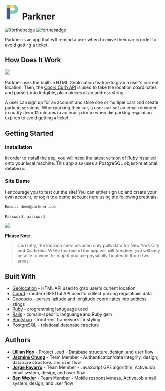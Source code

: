 # <img src="https://github.com/Chungzilla/parkner/blob/master/app/assets/images/parkner_p.PNG" width="48"> Parkner
[![forthebadge](https://forthebadge.com/images/badges/made-with-ruby.svg)](https://forthebadge.com) 
[![forthebadge](https://forthebadge.com/images/badges/made-with-javascript.svg)](https://forthebadge.com)

Parkner is an app that will remind a user when to move their car in order to avoid getting a ticket.

## How Does It Work
<img src="https://media.giphy.com/media/k6NCuY77bCFU6ZQTZF/giphy.gif">

Parkner uses the built-in HTML Geolocation feature to grab a user's current location. Then, the [Coord Curb API](https://coord.co/docs/searchcurbs) is used to take the location coordinates and parse it into ledgible, plain pieces of an address string. 

A user can sign up for an account and store one or multiple cars and create parking sessions. When parking their car, a user can set an email reminder to notify them 15 mintues to an hour prior to when the parking regulation expires to avoid getting a ticket.

## Getting Started

### Installation
In order to install the app, you will need the latest version of Ruby installed onto your local machine. This app also uses a PostgreSQL object-relational database.

### Site Demo
I encourage you to test out the site! You can either sign up and create your own account, or login to a demo account [here](http://www.rocky-journey-32777.herokuapp.com/) using the following credtials:

```
Email: demo@parkner.com

Password: password
```

<img src="https://media.giphy.com/media/3o7aD4XavHnL5UsWEE/giphy.gif">

**Please Note**
> Currently, the location services used only pulls data for New York City and California. WHile the rest of the app will still function, you will only be able to view the map if you are physically located in those two areas.

## Built With
- [Geolocation](https://developer.mozilla.org/en-US/docs/Web/API/Geolocation_API) - HTML API used to grab user's current location
- [Coord](https://coord.co/docs/searchcurbs) - modern RESTful API used to collect parking regulations data
- [Geocodio](https://www.geocod.io/) - parses latitude and longitude coordinates into address stings
- [Ruby](https://www.ruby-lang.org/en/) - programming lanuguage used 
- [Rails](https://rubyonrails.org/) - domain-specific languange and Ruby gem
- [Bootstrap](https://github.com/twbs/bootstrap-rubygem) - front-end framework for styling
- [PostgreSQL](https://www.postgresql.org/) - relational database structure

## Authors
- [**Lillian Ngo**](https://github.com/ngolilli94) - Project Lead - Database structure, design, and user flow
- [**Jazmine Chung**](https://github.com/chungzilla) - Team Member - Authentication/data integrity, design, database structure, and user flow
- [**Jorge Navarro**](https://github.com/Jnavarr56) - Team Member - JavaScript GPS algorithm, ActiveJob email system, design, and user flow
- [**Ben Wexler**](https://github.com/benjwexler) - Team Member - Mobile responsiveness, ActiveJob email system, design, and user flow





